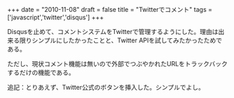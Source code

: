 
+++
date = "2010-11-08"
draft = false
title = "Twitterでコメント"
tags  = ['javascript','twitter','disqus']
+++

Disqusを止めて、コメントシステムをTwitterで管理するようにした。理由は出来る限りシンプルにしたかったことと、Twitter APIを試してみたかったためである。

ただし、現状コメント機能は無いので外部でつぶやかれたURLをトラックバックするだけの機能である。

追記：とりあえず、Twitter公式のボタンを挿入した。シンプルでよし。	

	
